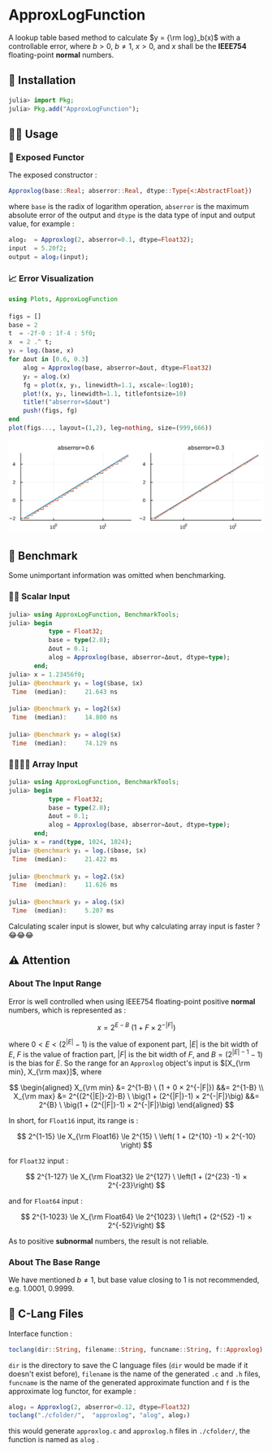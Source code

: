 # ApproxLogFunction

A lookup table based method to calculate $y = {\rm log}_b(x)$ with a controllable error, where $b > 0$, $b ≠ 1$, $x > 0$, and $x$ shall be the **IEEE754** floating-point **normal** numbers.

## 💽 Installation

```julia
julia> import Pkg;
julia> Pkg.add("ApproxLogFunction");
```

## 👨‍🏫 Usage

### 🔌 Exposed Functor

The exposed constructor :

```julia
Approxlog(base::Real; abserror::Real, dtype::Type{<:AbstractFloat})
```

where  `base`  is the radix of logarithm operation,  `abserror`  is the maximum absolute error of the output and  `dtype`  is the data type of input and output value, for example :

```julia
alog₂  = Approxlog(2, abserror=0.1, dtype=Float32);
input  = 5.20f2;
output = alog₂(input);
```

### 📈 Error Visualization

```julia
using Plots, ApproxLogFunction

figs = []
base = 2
t  = -2f-0 : 1f-4 : 5f0;
x  = 2 .^ t;
y₁ = log.(base, x)
for Δout in [0.6, 0.3]
    alog = Approxlog(base, abserror=Δout, dtype=Float32)
    y₂ = alog.(x)
    fg = plot(x, y₁, linewidth=1.1, xscale=:log10);
    plot!(x, y₂, linewidth=1.1, titlefontsize=10)
    title!("abserror=$Δout")
    push!(figs, fg)
end
plot(figs..., layout=(1,2), leg=nothing, size=(999,666))
```

![error](./doc/abserr.jpg)

## 🥇 Benchmark

Some unimportant information was omitted when benchmarking.

### 💃🏻 Scalar Input

```julia
julia> using ApproxLogFunction, BenchmarkTools;
julia> begin
           type = Float32;
           base = type(2.0);
           Δout = 0.1;
           alog = Approxlog(base, abserror=Δout, dtype=type);
       end;
julia> x = 1.23456f0;
julia> @benchmark y₁ = log($base, $x)
 Time  (median):     21.643 ns

julia> @benchmark y₁ = log2($x)
 Time  (median):     14.800 ns

julia> @benchmark y₂ = alog($x)
 Time  (median):     74.129 ns
```

### 👨‍👨‍👧‍👧 Array Input

```julia
julia> using ApproxLogFunction, BenchmarkTools;
julia> begin
           type = Float32;
           base = type(2.0);
           Δout = 0.1;
           alog = Approxlog(base, abserror=Δout, dtype=type);
       end;
julia> x = rand(type, 1024, 1024);
julia> @benchmark y₁ = log.($base, $x)
 Time  (median):     21.422 ms

julia> @benchmark y₁ = log2.($x)
 Time  (median):     11.626 ms

julia> @benchmark y₂ = alog.($x)
 Time  (median):     5.207 ms
```

Calculating scaler input is slower, but why calculating array input is faster ? 😂😂😂

## ⚠️ Attention
### About The Input Range
Error is well controlled when using IEEE754 floating-point positive **normal** numbers, which is represented as :

$$
x = 2^{E-B} \ (1 + F × 2^{-|F|})
$$

where $0 < E < (2^{|E|} - 1)$ is the value of exponent part, $|E|$ is the bit width of $E$,  $F$ is the value of fraction part,  $|F|$ is the bit width of $F$, and $B=(2 ^ {|E| - 1} - 1)$  is the bias for $E$.  So the range for an `Approxlog` object's input is $[X_{\rm min}, X_{\rm max}]$, where

$$
\begin{aligned}
X_{\rm min} &= 2^{1-B} \ (1 + 0 × 2^{-|F|}) &&= 2^{1-B} \\
X_{\rm max} &= 2^{(2^{|E|}-2)-B} \ \big(1 + (2^{|F|}-1) × 2^{-|F|}\big) &&= 2^{B} \ \big(1 + (2^{|F|}-1) × 2^{-|F|}\big)
\end{aligned}
$$

In short, for `Float16`  input, its range is :

$$
2^{1-15} \le
X_{\rm Float16} \le 2^{15} \ \left( 1 + (2^{10} -1) × 2^{-10} \right)
$$

for `Float32` input :

$$
2^{1-127} \le
X_{\rm Float32} \le 2^{127} \ \left(1 + (2^{23} -1) × 2^{-23}\right)
$$

and for `Float64` input :

$$
2^{1-1023} \le
X_{\rm Float64} \le 2^{1023} \ \left(1 + (2^{52} -1) × 2^{-52}\right)
$$

As to positive **subnormal** numbers, the result is not reliable.

### About The Base Range
We have mentioned $b ≠ 1$, but base value closing to $1$ is not recommended, e.g. $1.0001$, $0.9999$. 

## 📁 C-Lang Files

Interface function :

```julia
toclang(dir::String, filename::String, funcname::String, f::Approxlog)
```

`dir`  is the directory to save the C language files (`dir`  would be made if it doesn't exist before),   `filename` is the name of the generated `.c` and `.h` files, `funcname` is the name of the generated approximate function and `f`  is the approximate log functor, for example :

```julia
alog₂ = Approxlog(2, abserror=0.12, dtype=Float32)
toclang("./cfolder/",  "approxlog", "alog", alog₂)
```

this would generate  `approxlog.c`  and  `approxlog.h`  files in `./cfolder/`, the function is named as `alog` .

